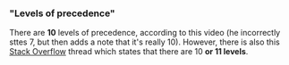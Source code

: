 ### "Levels of precedence"

There are **10** levels of precedence, according to this video (he incorrectly sttes 7, but then adds a note that it's really 10). However, there is also this [Stack Overflow] thread which states that there are 10 **or 11 levels**.






[Stack Overflow]: https://stackoverflow.com/questions/6320424/why-does-haskell-precedence-have-only-10-levels-is-the-figure-of-10-enough
